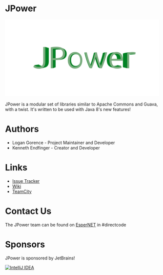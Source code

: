 # JPower

![JPower Logo](docs/logo.png)

JPower is a modular set of libraries similar to Apache Commons and Guava, with a twist. It's written to be used with Java 8's new features!

# Authors

- Logan Gorence - Project Maintainer and Developer
- Kenneth Endfinger - Creator and Developer

# Links

- [Issue Tracker](http://github.com/DirectMyFile/JPower/issues)
- [Wiki](http://github.com/DirectMyFile/JPower/wiki)
- [TeamCity](https://ci.directcode.org/viewType.html?buildTypeId=DirectCode_JPower_Primary)

# Contact Us

The JPower team can be found on [EsperNET](http://esper.net/) in #directcode

# Sponsors

JPower is sponsored by JetBrains!

[![IntelliJ IDEA](http://www.jetbrains.com/img/logos/logo_intellij_idea.png)](http://www.jetbrains.com/idea/)
